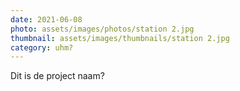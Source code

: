 ```yaml
---
date: 2021-06-08
photo: assets/images/photos/station 2.jpg
thumbnail: assets/images/thumbnails/station 2.jpg
category: uhm?
---
```

Dit is de project naam?